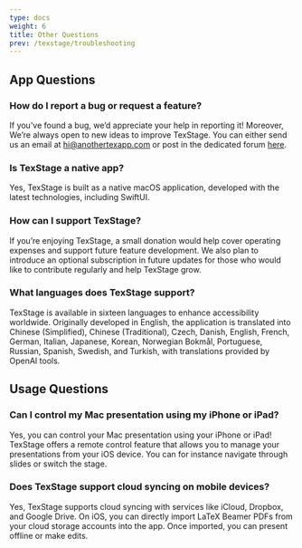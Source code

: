 ```yaml
---
type: docs
weight: 6
title: Other Questions
prev: /texstage/troubleshooting
---
```


## App Questions

### How do I report a bug or request a feature?

If you've found a bug, we’d appreciate your help in reporting it! Moreover, We’re always open to new ideas to improve TexStage. You can either send us an email at [hi@anothertexapp.com](mailto:hi@anothertexapp.com) or post in the dedicated forum [here](https://anothertexapp.com/forum/).

### Is TexStage a native app?

Yes, TexStage is built as a native macOS application, developed with the latest technologies, including SwiftUI.

### How can I support TexStage?

If you’re enjoying TexStage, a small donation would help cover operating expenses and support future feature development. We also plan to introduce an optional subscription in future updates for those who would like to contribute regularly and help TexStage grow.

### What languages does TexStage support?

TexStage is available in sixteen languages to enhance accessibility worldwide. Originally developed in English, the application is translated into Chinese (Simplified), Chinese (Traditional), Czech, Danish, English, French, German, Italian, Japanese, Korean, Norwegian Bokmål, Portuguese, Russian, Spanish, Swedish, and Turkish, with translations provided by OpenAI tools.

## Usage Questions

### Can I control my Mac presentation using my iPhone or iPad?

Yes, you can control your Mac presentation using your iPhone or iPad! TexStage offers a remote control feature that allows you to manage your presentations from your iOS device. You can for instance navigate through slides or switch the stage.

### Does TexStage support cloud syncing on mobile devices?

Yes, TexStage supports cloud syncing with services like iCloud, Dropbox, and Google Drive. On iOS, you can directly import LaTeX Beamer PDFs from your cloud storage accounts into the app. Once imported, you can present offline or make edits.
